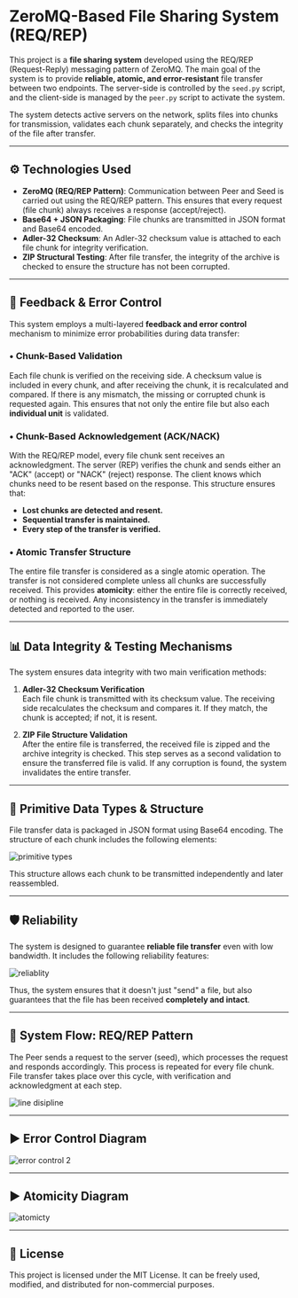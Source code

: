 # ZeroMQ-Based File Sharing System (REQ/REP)

This project is a **file sharing system** developed using the REQ/REP (Request-Reply) messaging pattern of ZeroMQ. The main goal of the system is to provide **reliable, atomic, and error-resistant** file transfer between two endpoints. The server-side is controlled by the `seed.py` script, and the client-side is managed by the `peer.py` script to activate the system.

The system detects active servers on the network, splits files into chunks for transmission, validates each chunk separately, and checks the integrity of the file after transfer.

---

## ⚙️ Technologies Used

- **ZeroMQ (REQ/REP Pattern)**: Communication between Peer and Seed is carried out using the REQ/REP pattern. This ensures that every request (file chunk) always receives a response (accept/reject).
- **Base64 + JSON Packaging**: File chunks are transmitted in JSON format and Base64 encoded.
- **Adler-32 Checksum**: An Adler-32 checksum value is attached to each file chunk for integrity verification.
- **ZIP Structural Testing**: After file transfer, the integrity of the archive is checked to ensure the structure has not been corrupted.

---

## 🔁 Feedback & Error Control

This system employs a multi-layered **feedback and error control** mechanism to minimize error probabilities during data transfer:

### • Chunk-Based Validation

Each file chunk is verified on the receiving side. A checksum value is included in every chunk, and after receiving the chunk, it is recalculated and compared. If there is any mismatch, the missing or corrupted chunk is requested again. This ensures that not only the entire file but also each **individual unit** is validated.

### • Chunk-Based Acknowledgement (ACK/NACK)

With the REQ/REP model, every file chunk sent receives an acknowledgment. The server (REP) verifies the chunk and sends either an "ACK" (accept) or "NACK" (reject) response. The client knows which chunks need to be resent based on the response. This structure ensures that:

- **Lost chunks are detected and resent.**
- **Sequential transfer is maintained.**
- **Every step of the transfer is verified.**

### • Atomic Transfer Structure

The entire file transfer is considered as a single atomic operation. The transfer is not considered complete unless all chunks are successfully received. This provides **atomicity**: either the entire file is correctly received, or nothing is received. Any inconsistency in the transfer is immediately detected and reported to the user.

---

## 📊 Data Integrity & Testing Mechanisms

The system ensures data integrity with two main verification methods:

1. **Adler-32 Checksum Verification**  
   Each file chunk is transmitted with its checksum value. The receiving side recalculates the checksum and compares it. If they match, the chunk is accepted; if not, it is resent.

2. **ZIP File Structure Validation**  
   After the entire file is transferred, the received file is zipped and the archive integrity is checked. This step serves as a second validation to ensure the transferred file is valid. If any corruption is found, the system invalidates the entire transfer.

---

## 🧱 Primitive Data Types & Structure

File transfer data is packaged in JSON format using Base64 encoding. The structure of each chunk includes the following elements:

![primitive types](https://github.com/user-attachments/assets/26e5e365-d525-4ea7-96d9-bbfc25b9f752)


This structure allows each chunk to be transmitted independently and later reassembled.

---

## 🛡️ Reliability

The system is designed to guarantee **reliable file transfer** even with low bandwidth. It includes the following reliability features:

 ![reliablity](https://github.com/user-attachments/assets/d9b61ba7-e218-4383-a89a-fee81a593cea)


Thus, the system ensures that it doesn't just "send" a file, but also guarantees that the file has been received **completely and intact**.

---

## 📡 System Flow: REQ/REP Pattern

The Peer sends a request to the server (seed), which processes the request and responds accordingly. This process is repeated for every file chunk. File transfer takes place over this cycle, with verification and acknowledgment at each step.

![line disipline](https://github.com/user-attachments/assets/7c30c766-d07d-47d3-bcc1-5ad191086f58)


---

## ▶️ Error Control Diagram

![error control 2](https://github.com/user-attachments/assets/38053e30-16bd-4f83-a3a6-086071217849)


---

## ▶️ Atomicity Diagram

![atomicty](https://github.com/user-attachments/assets/eec3f72e-77fb-4c61-9a2d-ab559d934d1c)


---

## 📝 License

This project is licensed under the MIT License. It can be freely used, modified, and distributed for non-commercial purposes.
